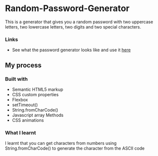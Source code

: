 # Random-Password-Generator
 This is a generator that gives you a random password with two uppercase letters, two lowercase letters, two digits and two special characters.

### Links

- See what the password generator looks like and use it [here](https://onanuviie.github.io/Random-Password-Generator/)

## My process

### Built with

- Semantic HTML5 markup
- CSS custom properties
- Flexbox
- setTimeout()
- String.fromCharCode()
- Javascript array Methods
- CSS animations


### What I learnt
I learnt that you can get characters from numbers using String.fromCharCode() to generate the character from the ASCII code
